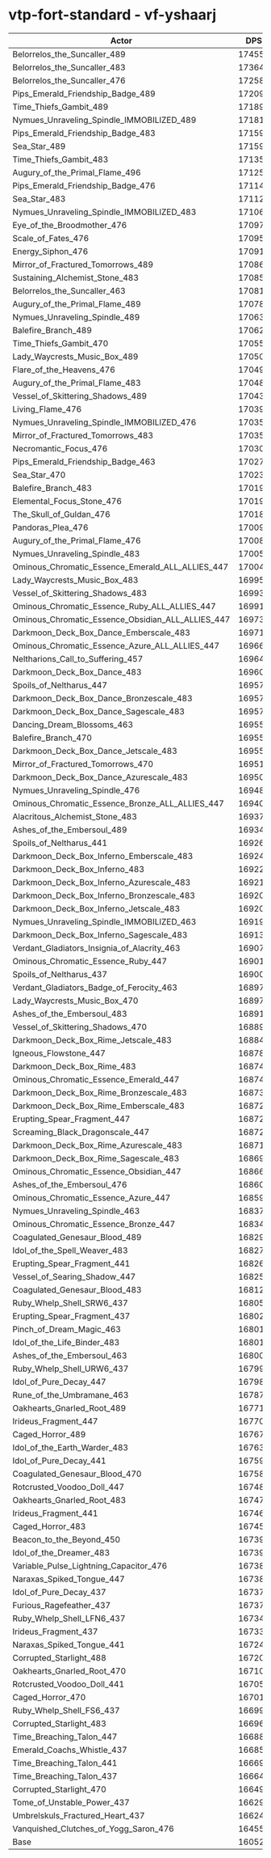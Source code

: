 # vtp-fort-standard - vf-yshaarj
| Actor | DPS | Increase |
|---|:---:|:---:|
|Belorrelos_the_Suncaller_489|174557|8.74%|
|Belorrelos_the_Suncaller_483|173643|8.17%|
|Belorrelos_the_Suncaller_476|172584|7.51%|
|Pips_Emerald_Friendship_Badge_489|172091|7.21%|
|Time_Thiefs_Gambit_489|171894|7.08%|
|Nymues_Unraveling_Spindle_IMMOBILIZED_489|171813|7.03%|
|Pips_Emerald_Friendship_Badge_483|171599|6.90%|
|Sea_Star_489|171590|6.89%|
|Time_Thiefs_Gambit_483|171351|6.75%|
|Augury_of_the_Primal_Flame_496|171259|6.69%|
|Pips_Emerald_Friendship_Badge_476|171145|6.62%|
|Sea_Star_483|171126|6.61%|
|Nymues_Unraveling_Spindle_IMMOBILIZED_483|171063|6.57%|
|Eye_of_the_Broodmother_476|170977|6.51%|
|Scale_of_Fates_476|170959|6.50%|
|Energy_Siphon_476|170910|6.47%|
|Mirror_of_Fractured_Tomorrows_489|170866|6.44%|
|Sustaining_Alchemist_Stone_483|170859|6.44%|
|Belorrelos_the_Suncaller_463|170810|6.41%|
|Augury_of_the_Primal_Flame_489|170784|6.39%|
|Nymues_Unraveling_Spindle_489|170634|6.30%|
|Balefire_Branch_489|170623|6.29%|
|Time_Thiefs_Gambit_470|170551|6.25%|
|Lady_Waycrests_Music_Box_489|170504|6.22%|
|Flare_of_the_Heavens_476|170496|6.21%|
|Augury_of_the_Primal_Flame_483|170486|6.21%|
|Vessel_of_Skittering_Shadows_489|170438|6.18%|
|Living_Flame_476|170391|6.15%|
|Nymues_Unraveling_Spindle_IMMOBILIZED_476|170354|6.12%|
|Mirror_of_Fractured_Tomorrows_483|170351|6.12%|
|Necromantic_Focus_476|170304|6.09%|
|Pips_Emerald_Friendship_Badge_463|170271|6.07%|
|Sea_Star_470|170236|6.05%|
|Balefire_Branch_483|170196|6.03%|
|Elemental_Focus_Stone_476|170194|6.02%|
|The_Skull_of_Guldan_476|170186|6.02%|
|Pandoras_Plea_476|170098|5.96%|
|Augury_of_the_Primal_Flame_476|170086|5.96%|
|Nymues_Unraveling_Spindle_483|170051|5.94%|
|Ominous_Chromatic_Essence_Emerald_ALL_ALLIES_447|170042|5.93%|
|Lady_Waycrests_Music_Box_483|169950|5.87%|
|Vessel_of_Skittering_Shadows_483|169931|5.86%|
|Ominous_Chromatic_Essence_Ruby_ALL_ALLIES_447|169914|5.85%|
|Ominous_Chromatic_Essence_Obsidian_ALL_ALLIES_447|169733|5.74%|
|Darkmoon_Deck_Box_Dance_Emberscale_483|169716|5.73%|
|Ominous_Chromatic_Essence_Azure_ALL_ALLIES_447|169667|5.70%|
|Neltharions_Call_to_Suffering_457|169642|5.68%|
|Darkmoon_Deck_Box_Dance_483|169605|5.66%|
|Spoils_of_Neltharus_447|169577|5.64%|
|Darkmoon_Deck_Box_Dance_Bronzescale_483|169576|5.64%|
|Darkmoon_Deck_Box_Dance_Sagescale_483|169571|5.64%|
|Dancing_Dream_Blossoms_463|169553|5.63%|
|Balefire_Branch_470|169550|5.62%|
|Darkmoon_Deck_Box_Dance_Jetscale_483|169550|5.62%|
|Mirror_of_Fractured_Tomorrows_470|169515|5.60%|
|Darkmoon_Deck_Box_Dance_Azurescale_483|169503|5.59%|
|Nymues_Unraveling_Spindle_476|169487|5.58%|
|Ominous_Chromatic_Essence_Bronze_ALL_ALLIES_447|169404|5.53%|
|Alacritous_Alchemist_Stone_483|169377|5.52%|
|Ashes_of_the_Embersoul_489|169340|5.49%|
|Spoils_of_Neltharus_441|169269|5.45%|
|Darkmoon_Deck_Box_Inferno_Emberscale_483|169249|5.44%|
|Darkmoon_Deck_Box_Inferno_483|169229|5.42%|
|Darkmoon_Deck_Box_Inferno_Azurescale_483|169219|5.42%|
|Darkmoon_Deck_Box_Inferno_Bronzescale_483|169204|5.41%|
|Darkmoon_Deck_Box_Inferno_Jetscale_483|169201|5.41%|
|Nymues_Unraveling_Spindle_IMMOBILIZED_463|169193|5.40%|
|Darkmoon_Deck_Box_Inferno_Sagescale_483|169137|5.37%|
|Verdant_Gladiators_Insignia_of_Alacrity_463|169071|5.33%|
|Ominous_Chromatic_Essence_Ruby_447|169016|5.29%|
|Spoils_of_Neltharus_437|169005|5.28%|
|Verdant_Gladiators_Badge_of_Ferocity_463|168979|5.27%|
|Lady_Waycrests_Music_Box_470|168977|5.27%|
|Ashes_of_the_Embersoul_483|168912|5.23%|
|Vessel_of_Skittering_Shadows_470|168899|5.22%|
|Darkmoon_Deck_Box_Rime_Jetscale_483|168843|5.18%|
|Igneous_Flowstone_447|168788|5.15%|
|Darkmoon_Deck_Box_Rime_483|168749|5.12%|
|Ominous_Chromatic_Essence_Emerald_447|168747|5.12%|
|Darkmoon_Deck_Box_Rime_Bronzescale_483|168733|5.11%|
|Darkmoon_Deck_Box_Rime_Emberscale_483|168725|5.11%|
|Erupting_Spear_Fragment_447|168724|5.11%|
|Screaming_Black_Dragonscale_447|168720|5.11%|
|Darkmoon_Deck_Box_Rime_Azurescale_483|168718|5.11%|
|Darkmoon_Deck_Box_Rime_Sagescale_483|168698|5.09%|
|Ominous_Chromatic_Essence_Obsidian_447|168662|5.07%|
|Ashes_of_the_Embersoul_476|168600|5.03%|
|Ominous_Chromatic_Essence_Azure_447|168594|5.03%|
|Nymues_Unraveling_Spindle_463|168375|4.89%|
|Ominous_Chromatic_Essence_Bronze_447|168348|4.87%|
|Coagulated_Genesaur_Blood_489|168290|4.84%|
|Idol_of_the_Spell_Weaver_483|168276|4.83%|
|Erupting_Spear_Fragment_441|168268|4.82%|
|Vessel_of_Searing_Shadow_447|168251|4.81%|
|Coagulated_Genesaur_Blood_483|168124|4.74%|
|Ruby_Whelp_Shell_SRW6_437|168054|4.69%|
|Erupting_Spear_Fragment_437|168020|4.67%|
|Pinch_of_Dream_Magic_463|168019|4.67%|
|Idol_of_the_Life_Binder_483|168015|4.67%|
|Ashes_of_the_Embersoul_463|168005|4.66%|
|Ruby_Whelp_Shell_URW6_437|167996|4.66%|
|Idol_of_Pure_Decay_447|167984|4.65%|
|Rune_of_the_Umbramane_463|167877|4.58%|
|Oakhearts_Gnarled_Root_489|167717|4.48%|
|Irideus_Fragment_447|167703|4.47%|
|Caged_Horror_489|167678|4.46%|
|Idol_of_the_Earth_Warder_483|167630|4.43%|
|Idol_of_Pure_Decay_441|167597|4.41%|
|Coagulated_Genesaur_Blood_470|167586|4.40%|
|Rotcrusted_Voodoo_Doll_447|167488|4.34%|
|Oakhearts_Gnarled_Root_483|167473|4.33%|
|Irideus_Fragment_441|167467|4.33%|
|Caged_Horror_483|167450|4.32%|
|Beacon_to_the_Beyond_450|167397|4.28%|
|Idol_of_the_Dreamer_483|167391|4.28%|
|Variable_Pulse_Lightning_Capacitor_476|167388|4.28%|
|Naraxas_Spiked_Tongue_447|167381|4.27%|
|Idol_of_Pure_Decay_437|167376|4.27%|
|Furious_Ragefeather_437|167374|4.27%|
|Ruby_Whelp_Shell_LFN6_437|167347|4.25%|
|Irideus_Fragment_437|167337|4.24%|
|Naraxas_Spiked_Tongue_441|167241|4.19%|
|Corrupted_Starlight_488|167202|4.16%|
|Oakhearts_Gnarled_Root_470|167104|4.10%|
|Rotcrusted_Voodoo_Doll_441|167054|4.07%|
|Caged_Horror_470|167010|4.04%|
|Ruby_Whelp_Shell_FS6_437|166995|4.03%|
|Corrupted_Starlight_483|166967|4.01%|
|Time_Breaching_Talon_447|166882|3.96%|
|Emerald_Coachs_Whistle_437|166858|3.95%|
|Time_Breaching_Talon_441|166695|3.84%|
|Time_Breaching_Talon_437|166642|3.81%|
|Corrupted_Starlight_470|166495|3.72%|
|Tome_of_Unstable_Power_437|166293|3.59%|
|Umbrelskuls_Fractured_Heart_437|166246|3.57%|
|Vanquished_Clutches_of_Yogg_Saron_476|164555|2.51%|
|Base|160523|0.00%|
